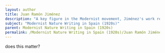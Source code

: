 ```yaml
---
layout: author
title: Juan Ramón Jiménez
description: "A key figure in the Modernist movement, Jiménez's work revolves around his deep appreciation for nature, using sensory imagery and introspective themes, especially in his landmark work \"Platero y yo,\" which explores the bond between humans and nature."
subject: "Modernist Nature Writing in Spain (1920s)"
parent: Modernist Nature Writing in Spain (1920s)
permalink: /Modernist Nature Writing in Spain (1920s)/Juan Ramón Jiménez/
---
```


does this matter?
